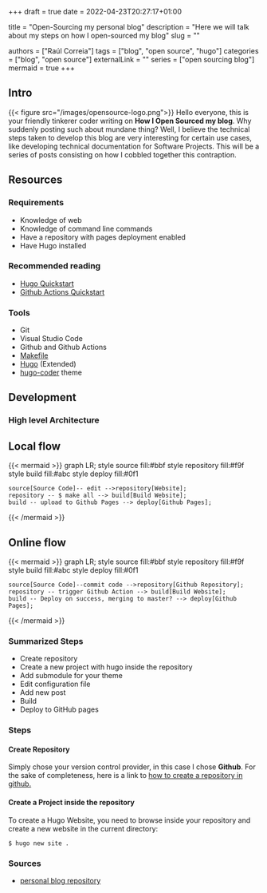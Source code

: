 +++ 
draft = true
date = 2022-04-23T20:27:17+01:00

title = "Open-Sourcing my personal blog"
description = "Here we will talk about my steps on how I open-sourced my blog"
slug = ""

authors = ["Raúl Correia"]
tags = ["blog", "open source", "hugo"]
categories = ["blog", "open source"]
externalLink = ""
series = ["open sourcing blog"]
mermaid = true
+++

## Intro

{{< figure src="/images/opensource-logo.png">}}
Hello everyone, this is your friendly tinkerer coder writing on **How I Open Sourced my blog**. Why suddenly posting such about mundane thing? Well, I believe the technical steps taken to develop this blog are very interesting for certain use cases, like developing technical documentation for Software Projects. 
This will be a series of posts consisting on how I cobbled together this contraption.

## Resources

### Requirements
* Knowledge of web
* Knowledge of command line commands
* Have a repository with pages deployment enabled
* Have Hugo installed

### Recommended reading
* [Hugo Quickstart](https://gohugo.io/getting-started/quick-start/)
* [Github Actions Quickstart](https://docs.github.com/en/actions/quickstart)

### Tools
* Git
* Visual Studio Code
* Github and Github Actions
* [Makefile](https://github.com/raulcorreia7/personal-blog/blob/master/makefile)
* [Hugo](https://gohugo.io/) (Extended)
* [hugo-coder](https://github.com/luizdepra/hugo-coder) theme

## Development

### High level Architecture

## Local flow
{{< mermaid >}}
graph LR;
    style source fill:#bbf
    style repository fill:#f9f
    style build fill:#abc
    style deploy fill:#0f1

    source[Source Code]-- edit -->repository[Website];
    repository -- $ make all --> build[Build Website];
    build -- upload to Github Pages --> deploy[Github Pages];
{{< /mermaid >}}

## Online flow
{{< mermaid >}}
graph LR;
    style source fill:#bbf
    style repository fill:#f9f
    style build fill:#abc
    style deploy fill:#0f1

    source[Source Code]--commit code -->repository[Github Repository];
    repository -- trigger Github Action --> build[Build Website];
    build -- Deploy on success, merging to master? --> deploy[Github Pages];
{{< /mermaid >}}


### Summarized Steps
* Create repository
* Create a new project with hugo inside the repository
* Add submodule for your theme
* Edit configuration file
* Add new post
* Build
* Deploy to GitHub pages


### Steps

#### Create Repository
Simply chose your version control provider, in this case I chose **Github**. For the sake of completeness, here is a link to [how to create a repository in github.](https://docs.github.com/en/get-started/quickstart/create-a-repo)

#### Create a Project inside the repository
To create a Hugo Website, you need to browse inside your repository and create a new website in the current directory:
```shell
$ hugo new site .  
```
### Sources
* [personal blog repository](https://github.com/raulcorreia7/personal-blog)